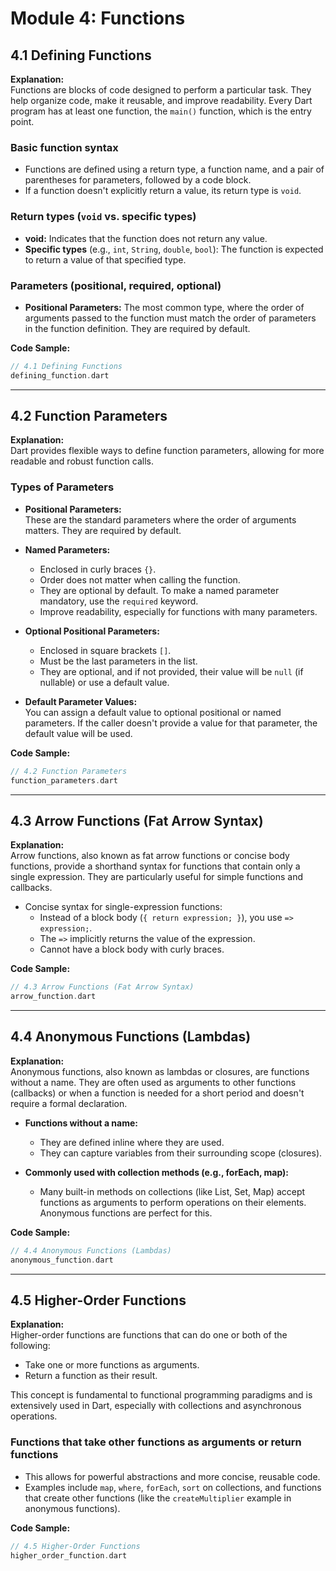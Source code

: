 # Module 4: Functions

## 4.1 Defining Functions

**Explanation:**  
Functions are blocks of code designed to perform a particular task. They help organize code, make it reusable, and improve readability. Every Dart program has at least one function, the `main()` function, which is the entry point.

### Basic function syntax

- Functions are defined using a return type, a function name, and a pair of parentheses for parameters, followed by a code block.
- If a function doesn't explicitly return a value, its return type is `void`.

### Return types (`void` vs. specific types)

- **void:** Indicates that the function does not return any value.
- **Specific types** (e.g., `int`, `String`, `double`, `bool`): The function is expected to return a value of that specified type.

### Parameters (positional, required, optional)

- **Positional Parameters:** The most common type, where the order of arguments passed to the function must match the order of parameters in the function definition. They are required by default.

**Code Sample:**

```dart
// 4.1 Defining Functions
defining_function.dart

```

---

## 4.2 Function Parameters

**Explanation:**  
Dart provides flexible ways to define function parameters, allowing for more readable and robust function calls.

### Types of Parameters

- **Positional Parameters:**  
  These are the standard parameters where the order of arguments matters. They are required by default.

- **Named Parameters:**  
  - Enclosed in curly braces `{}`.
  - Order does not matter when calling the function.
  - They are optional by default. To make a named parameter mandatory, use the `required` keyword.
  - Improve readability, especially for functions with many parameters.

- **Optional Positional Parameters:**  
  - Enclosed in square brackets `[]`.
  - Must be the last parameters in the list.
  - They are optional, and if not provided, their value will be `null` (if nullable) or use a default value.

- **Default Parameter Values:**  
  You can assign a default value to optional positional or named parameters. If the caller doesn't provide a value for that parameter, the default value will be used.

**Code Sample:**

```dart
// 4.2 Function Parameters
function_parameters.dart

```

---

## 4.3 Arrow Functions (Fat Arrow Syntax)

**Explanation:**  
Arrow functions, also known as fat arrow functions or concise body functions, provide a shorthand syntax for functions that contain only a single expression. They are particularly useful for simple functions and callbacks.

- Concise syntax for single-expression functions:
  - Instead of a block body (`{ return expression; }`), you use `=> expression;`.
  - The `=>` implicitly returns the value of the expression.
  - Cannot have a block body with curly braces.

**Code Sample:**

```dart
// 4.3 Arrow Functions (Fat Arrow Syntax)
arrow_function.dart

```

---

## 4.4 Anonymous Functions (Lambdas)

**Explanation:**  
Anonymous functions, also known as lambdas or closures, are functions without a name. They are often used as arguments to other functions (callbacks) or when a function is needed for a short period and doesn't require a formal declaration.

- **Functions without a name:**
  - They are defined inline where they are used.
  - They can capture variables from their surrounding scope (closures).

- **Commonly used with collection methods (e.g., forEach, map):**
  - Many built-in methods on collections (like List, Set, Map) accept functions as arguments to perform operations on their elements. Anonymous functions are perfect for this.

**Code Sample:**

```dart
// 4.4 Anonymous Functions (Lambdas)
anonymous_function.dart

```

---

## 4.5 Higher-Order Functions

**Explanation:**  
Higher-order functions are functions that can do one or both of the following:

- Take one or more functions as arguments.
- Return a function as their result.

This concept is fundamental to functional programming paradigms and is extensively used in Dart, especially with collections and asynchronous operations.

### Functions that take other functions as arguments or return functions

- This allows for powerful abstractions and more concise, reusable code.
- Examples include `map`, `where`, `forEach`, `sort` on collections, and functions that create other functions (like the `createMultiplier` example in anonymous functions).

**Code Sample:**

```dart
// 4.5 Higher-Order Functions
higher_order_function.dart

```